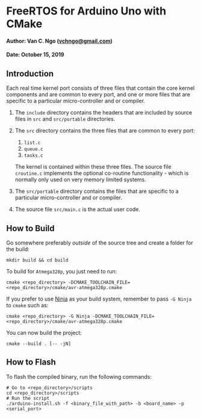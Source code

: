 # FreeRTOS for Arduino Uno with CMake

#### Author: Van C. Ngo (vchngo@gmail.com)
#### Date: October 15, 2019

## Introduction

Each real time kernel port consists of three files that contain the core kernel
components and are common to every port, and one or more files that are 
specific to a particular micro-controller and or compiler.

1. The `include` directory contains the headers that are included by source files 
in `src` and `src/portable` directories.

2. The `src` directory contains the three files that are common to every port:
    1. `list.c`
    2. `queue.c`
    3. `tasks.c`

    The kernel is contained within these three files. The source file `croutine.c` implements the optional co-routine functionality - which is normally only used on very memory limited systems.

3. The `src/portable` directory contains the files that are specific to a particular micro-controller and or compiler.

4. The source file `src/main.c` is the actual user code.

## How to Build

Go somewhere preferably _outside_ of the source tree and create a folder for the build:

```
mkdir build && cd build
```

To build for `Atmega328p`, you just need to run:

```
cmake <repo_directory> -DCMAKE_TOOLCHAIN_FILE=<repo_directory>/cmake/avr-atmega328p.cmake
```

If you prefer to use [Ninja](https://ninja-build.org/) as your build system, remember to pass `-G Ninja` to `cmake` such as:
```
cmake <repo_directory> -G Ninja -DCMAKE_TOOLCHAIN_FILE=<repo_directory>/cmake/avr-atmega328p.cmake
```

You can now build the project:

```
cmake --build . [-- -jN]
```

## How to Flash

To flash the compiled binary, run the following commands:

```
# Go to <repo_directory>/scripts
cd <repo_directory>/scripts
# Run the script
./arduino-install.sh -f <binary_file_with_path> -b <board_name> -p <serial_port>
```